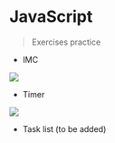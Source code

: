 # JavaScript
>Exercises practice

* IMC
<img src="https://github.com/matheus-gsr/JS-Practice/blob/master/IMC/imc.gif">

* Timer
<img src="https://github.com/matheus-gsr/JS-Practice/blob/master/Timer/timer.gif">

* Task list (to be added)
